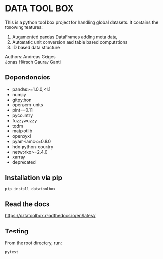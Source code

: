 DATA TOOL BOX
=====================

This is a python tool box project for handling global datasets. It contains the following features:

1. Augumented pandas DataFrames adding meta data, 
2. Automatic unit conversion and table based computations
3. ID based data structure

Authors:
Andreas Geiges  
Jonas Hörsch
Gaurav Ganti

Dependencies
------------
- pandas>=1.0.0,<1.1
- numpy
- gitpython
- openscm-units
- pint==0.11
- pycountry
- fuzzywuzzy
- tqdm
- matplotlib
- openpyxl
- pyam-iamc<=0.8.0
- hdx-python-country
- networkx>=2.4.0
- xarray
- deprecated

Installation via pip
--------------------


    pip install datatoolbox

Read the docs
-------------
https://datatoolbox.readthedocs.io/en/latest/

Testing
----------

From the root directory, run:

    pytest

